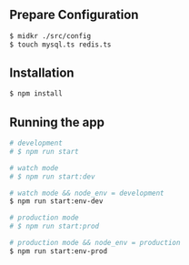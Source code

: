## Prepare Configuration
```bash
$ midkr ./src/config
$ touch mysql.ts redis.ts
```

## Installation

```bash
$ npm install
```

## Running the app

```bash
# development
# $ npm run start

# watch mode
# $ npm run start:dev

# watch mode && node_env = development
$ npm run start:env-dev

# production mode
# $ npm run start:prod

# production mode && node_env = production
$ npm run start:env-prod
```